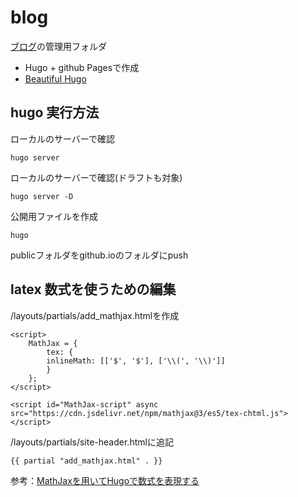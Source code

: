 # blog
[ブログ](https://yuhi-sa.github.io/)の管理用フォルダ
- Hugo + github Pagesで作成
- [Beautiful Hugo](https://themes.gohugo.io/beautifulhugo/)

## hugo 実行方法
ローカルのサーバーで確認
```
hugo server
```
ローカルのサーバーで確認(ドラフトも対象)
```
hugo server -D
```
公開用ファイルを作成
```
hugo
```
publicフォルダをgithub.ioのフォルダにpush


## latex 数式を使うための編集
/layouts/partials/add_mathjax.htmlを作成
```
<script>
    MathJax = {
        tex: {
        inlineMath: [['$', '$'], ['\\(', '\\)']]
        }
    };
</script>

<script id="MathJax-script" async src="https://cdn.jsdelivr.net/npm/mathjax@3/es5/tex-chtml.js"></script>
```

/layouts/partials/site-header.htmlに追記
```
{{ partial "add_mathjax.html" . }}
```
参考：[MathJaxを用いてHugoで数式を表現する](https://somei-tec.com/article/computer-science/framework/hugo/hugo_mathjax/)